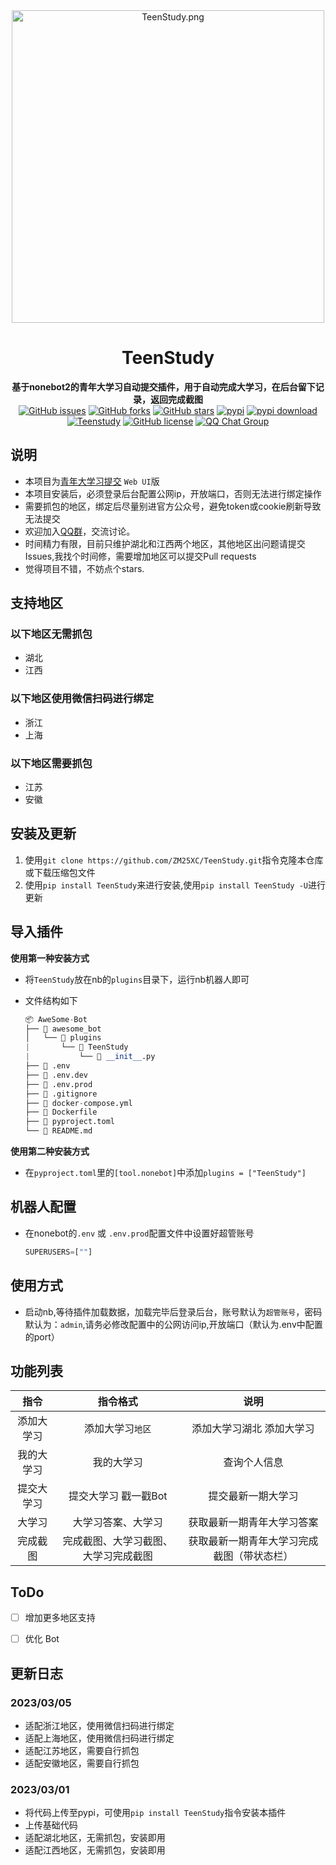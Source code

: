 <div align="center">
    <img src="https://i.328888.xyz/2023/02/28/z23ho.png" alt="TeenStudy.png" border="0" width="500px" height="500px"/>
    <h1>TeenStudy</h1>
    <b>基于nonebot2的青年大学习自动提交插件，用于自动完成大学习，在后台留下记录，返回完成截图</b>
    <br/>
    <a href="https://github.com/ZM25XC/TeenStudy/issues"><img alt="GitHub issues" src="https://img.shields.io/github/issues/ZM25XC/TeenStudy?style=flat-square"></a>
    <a href="https://github.com/ZM25XC/TeenStudy/network"><img alt="GitHub forks" src="https://img.shields.io/github/forks/ZM25XC/TeenStudy?style=flat-square"></a>
    <a href="https://github.com/ZM25XC/TeenStudy/stargazers"><img alt="GitHub stars" src="https://img.shields.io/github/stars/ZM25XC/TeenStudy?style=flat-square"></a>
    <a href="https://pypi.python.org/pypi/TeenStudy"><img src="https://img.shields.io/pypi/v/TeenStudy?color=yellow" alt="pypi"></a>
  	<a href="https://pypi.python.org/pypi/TeenStudy">
    <img src="https://img.shields.io/pypi/dm/TeenStudy" alt="pypi download"></a>
     <a href="https://github.com/ZM25XC/TeenStudy">
    <img src="https://visitor-badge.glitch.me/badge?page_id=https://github.com/ZM25XC/TeenStudy" alt="Teenstudy"></a>
	<a href="https://github.com/ZM25XC/TeenStudy/blob/main/LICENSE"><img alt="GitHub license" src="https://img.shields.io/github/license/ZM25XC/TeenStudy?style=flat-square"></a>
    <a href="https://jq.qq.com/?_wv=1027&k=NGFEwXyS">
    <img src="https://img.shields.io/badge/QQ%E7%BE%A4-511173803-orange?style=flat-square" alt="QQ Chat Group">
  </a>
  </div>

## 说明

- 本项目为[青年大学习提交](https://github.com/ZM25XC/nonebot_plugin_auto_teenstudy) `Web UI`版
- 本项目安装后，必须登录后台配置公网ip，开放端口，否则无法进行绑定操作
- 需要抓包的地区，绑定后尽量别进官方公众号，避免token或cookie刷新导致无法提交
- 欢迎加入[QQ群](https://jq.qq.com/?_wv=1027&k=NGFEwXyS)，交流讨论。
- 时间精力有限，目前只维护湖北和江西两个地区，其他地区出问题请提交Issues,我找个时间修，需要增加地区可以提交Pull requests
- 觉得项目不错，不妨点个stars.

## 支持地区

### 以下地区无需抓包

- 湖北
- 江西

### 以下地区使用微信扫码进行绑定

- 浙江
- 上海

### 以下地区需要抓包

- 江苏
- 安徽


##  安装及更新

1. 使用`git clone https://github.com/ZM25XC/TeenStudy.git`指令克隆本仓库或下载压缩包文件
2. 使用`pip install TeenStudy`来进行安装,使用`pip install TeenStudy -U`进行更新

## 导入插件
**使用第一种安装方式**

- 将`TeenStudy`放在nb的`plugins`目录下，运行nb机器人即可

- 文件结构如下

    ```py
    📦 AweSome-Bot
    ├── 📂 awesome_bot
    │   └── 📂 plugins
    |       └── 📂 TeenStudy
    |           └── 📜 __init__.py
    ├── 📜 .env
    ├── 📜 .env.dev
    ├── 📜 .env.prod
    ├── 📜 .gitignore
    ├── 📜 docker-compose.yml
    ├── 📜 Dockerfile
    ├── 📜 pyproject.toml
    └── 📜 README.md
    ```

    

**使用第二种安装方式**
- 在`pyproject.toml`里的`[tool.nonebot]`中添加`plugins = ["TeenStudy"]`


## 机器人配置

- 在nonebot的`.env` 或 `.env.prod`配置文件中设置好超管账号

  ```py
  SUPERUSERS=[""]
  ```
## 使用方式

- 启动nb,等待插件加载数据，加载完毕后登录后台，账号默认为`超管账号`，密码默认为：`admin`,请务必修改配置中的公网访问ip,开放端口（默认为.env中配置的port）

## 功能列表
|            指令            |                 指令格式                  |                             说明                             |
| :------------------------: | :---------------------------------------: | :----------------------------------------------------------: |
|         添加大学习         |     添加大学习`地区`     |     添加大学习湖北 添加大学习     |
|         我的大学习         |                我的大学习                 |                         查询个人信息                         |
|         提交大学习         |                提交大学习 戳一戳Bot                 |                      提交最新一期大学习                      |
|           大学习           |            大学习答案、大学习             |                  获取最新一期青年大学习答案                  |
|          完成截图          |   完成截图、大学习截图、大学习完成截图    |          获取最新一期青年大学习完成截图（带状态栏）          |


## ToDo


- [ ] 增加更多地区支持
- [ ] 优化 Bot


## 更新日志

### 2023/03/05

- 适配浙江地区，使用微信扫码进行绑定
- 适配上海地区，使用微信扫码进行绑定
- 适配江苏地区，需要自行抓包
- 适配安徽地区，需要自行抓包


### 2023/03/01

- 将代码上传至pypi，可使用`pip install TeenStudy`指令安装本插件
- 上传基础代码
- 适配湖北地区，无需抓包，安装即用
- 适配江西地区，无需抓包，安装即用
